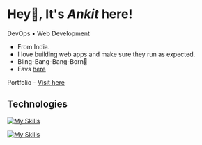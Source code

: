 # Hey👋, It's *Ankit* here!

DevOps • Web Development
* From India.
* I love building web apps and make sure they run as expected.
* Bling-Bang-Bang-Born🎵
* Favs [here](https://ankitraj.vercel.app/anime)
  
Portfolio - <a href='https://ankitraj.vercel.app/' target='_blank'> Visit here</a>
## Technologies

[![My Skills](https://skillicons.dev/icons?i=ts,next,tailwind,prisma,sass)](https://skillicons.dev)


[![My Skills](https://skillicons.dev/icons?i=kubernetes,jenkins,terraform,aws,ansible,python,gitlab)](https://skillicons.dev)
